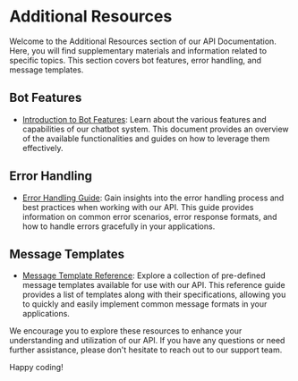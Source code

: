 # Additional Resources

Welcome to the Additional Resources section of our API Documentation. Here, you will find supplementary materials and information related to specific topics. This section covers bot features, error handling, and message templates.

## Bot Features
- [Introduction to Bot Features](bot-features.md): Learn about the various features and capabilities of our chatbot system. This document provides an overview of the available functionalities and guides on how to leverage them effectively.

## Error Handling
- [Error Handling Guide](error-handling.md): Gain insights into the error handling process and best practices when working with our API. This guide provides information on common error scenarios, error response formats, and how to handle errors gracefully in your applications.

## Message Templates
- [Message Template Reference](message-templates.md): Explore a collection of pre-defined message templates available for use with our API. This reference guide provides a list of templates along with their specifications, allowing you to quickly and easily implement common message formats in your applications.

We encourage you to explore these resources to enhance your understanding and utilization of our API. If you have any questions or need further assistance, please don't hesitate to reach out to our support team.

Happy coding!
